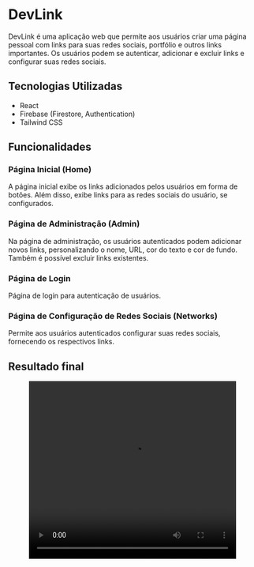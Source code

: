 # DevLink

DevLink é uma aplicação web que permite aos usuários criar uma página pessoal com links para suas redes sociais, portfólio e outros links importantes. Os usuários podem se autenticar, adicionar e excluir links e configurar suas redes sociais.

## Tecnologias Utilizadas

- React
- Firebase (Firestore, Authentication)
- Tailwind CSS

## Funcionalidades

### Página Inicial (Home)

A página inicial exibe os links adicionados pelos usuários em forma de botões. Além disso, exibe links para as redes sociais do usuário, se configurados.

### Página de Administração (Admin)

Na página de administração, os usuários autenticados podem adicionar novos links, personalizando o nome, URL, cor do texto e cor de fundo. Também é possível excluir links existentes.

### Página de Login

Página de login para autenticação de usuários.

### Página de Configuração de Redes Sociais (Networks)

Permite aos usuários autenticados configurar suas redes sociais, fornecendo os respectivos links.

## Resultado final

<div align="center">
  <video width="420" height="360" controls>
    <source src="https://raw.githubusercontent.com/erliwanderson/dev-link/master/public/video-devLink.mp4" type="video/mp4">
  </video>
</div>
